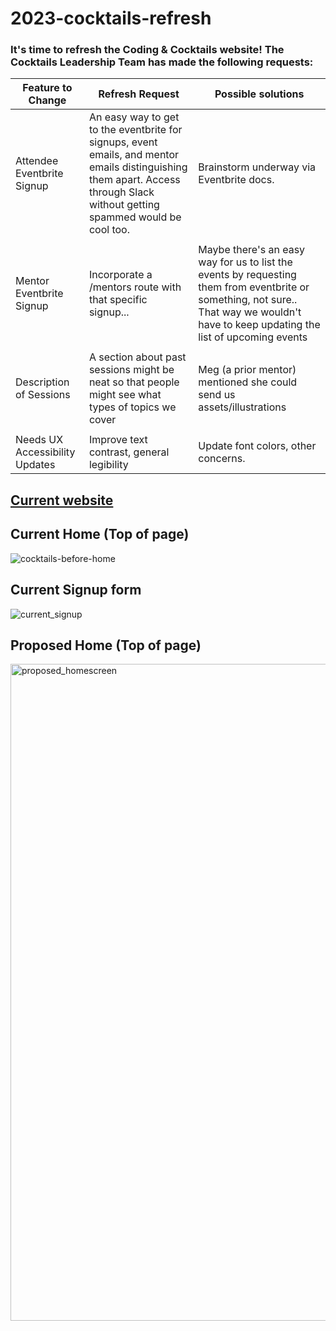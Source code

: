 # 2023-cocktails-refresh

### It's time to refresh the Coding & Cocktails website! The Cocktails Leadership Team has made the following requests:


| Feature to Change | Refresh Request | Possible solutions |
| --- | ------ | -------- |    
| Attendee Eventbrite Signup | An easy way to get to the eventbrite for signups, event emails, and mentor emails distinguishing them apart. Access through Slack without getting spammed would be cool too. | Brainstorm underway via Eventbrite docs. | 
|    |       |       |      
| Mentor Eventbrite Signup | Incorporate a /mentors route with that specific signup... | Maybe there's an easy way for us to list the events by requesting them from eventbrite or something, not sure.. That way we wouldn't have to keep updating the list of upcoming events | 
|    |       |       |      
| Description of Sessions | A section about past sessions might be neat so that people might see what types of topics we cover |  Meg (a prior mentor) mentioned she could send us assets/illustrations |
|    |       |       |      
| Needs UX Accessibility Updates | Improve text contrast, general legibility |  Update font colors, other concerns. |


## [Current website](https://codingandcocktails.kcwomenintech.org/#home)

## Current Home  (Top of page)

![cocktails-before-home](https://github.com/j-kincaid/2023-cocktails-refresh/assets/11914762/c91531bf-d7e3-49fb-aae5-f324efc49a5c)


## Current Signup form


![current_signup](https://github.com/j-kincaid/2023-cocktails-refresh/assets/11914762/ee8e5996-2dab-44c5-ab31-b0a49a1d9e94)


## Proposed Home  (Top of page)


<img width="1051" alt="proposed_homescreen" src="https://github.com/j-kincaid/2023-cocktails-refresh/assets/11914762/77064d1a-5a68-419a-a3e2-150f3d8008f9">

